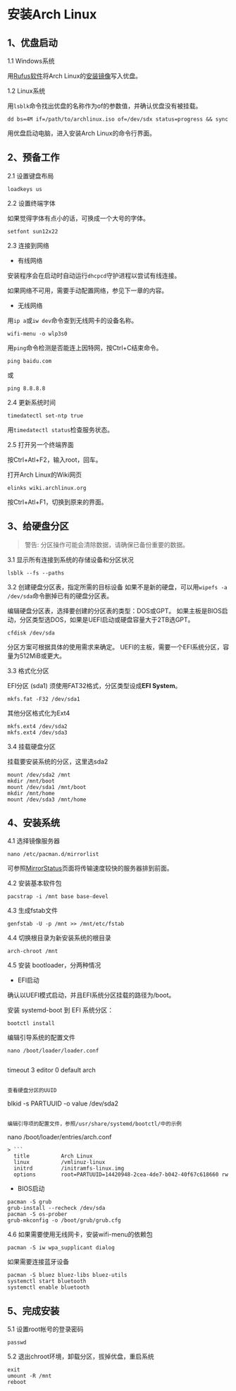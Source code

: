 # 安装Arch Linux

## 1、优盘启动

1.1 Windows系统

用[Rufus软件](https://rufus.akeo.ie/)将Arch Linux的[安装镜像](https://www.archlinux.org/download/)写入优盘。

1.2 Linux系统

用`lsblk`命令找出优盘的名称作为of的参数值，并确认优盘没有被挂载。

```
dd bs=4M if=/path/to/archlinux.iso of=/dev/sdx status=progress && sync
```

用优盘启动电脑，进入安装Arch Linux的命令行界面。

## 2、预备工作

2.1 设置键盘布局
```
loadkeys us
```

2.2 设置终端字体

如果觉得字体有点小的话，可换成一个大号的字体。
```
setfont sun12x22
```

2.3 连接到网络

- 有线网络

安装程序会在启动时自动运行`dhcpcd`守护进程以尝试有线连接。

如果网络不可用，需要手动配置网络，参见下一章的内容。

- 无线网络

用`ip a`或`iw dev`命令查到无线网卡的设备名称。
```
wifi-menu -o wlp3s0
```

用`ping`命令检测是否能连上因特网，按Ctrl+C结束命令。
```
ping baidu.com
```
或
```
ping 8.8.8.8
```

2.4 更新系统时间
```
timedatectl set-ntp true
```
用`timedatectl status`检查服务状态。

2.5 打开另一个终端界面

按Ctrl+Atl+F2，输入root，回车。

打开Arch Linux的Wiki网页
```
elinks wiki.archlinux.org
```

按Ctrl+Atl+F1，切换到原来的界面。

## 3、给硬盘分区

> 警告: 分区操作可能会清除数据，请确保已备份重要的数据。

3.1 显示所有连接到系统的存储设备和分区状况
```
lsblk --fs --paths
```

3.2 创建硬盘分区表，指定所需的目标设备
如果不是新的硬盘，可以用`wipefs -a /dev/sda`命令删掉已有的硬盘分区表。

编辑硬盘分区表，选择要创建的分区表的类型：DOS或GPT。
如果主板是BIOS启动，分区类型选DOS，如果是UEFI启动或硬盘容量大于2TB选GPT。
```
cfdisk /dev/sda
```

分区方案可根据具体的使用需求来确定。
UEFI的主板，需要一个EFI系统分区，容量为512MiB或更大。

3.3 格式化分区

EFI分区 (sda1) 须使用FAT32格式，分区类型设成**EFI System**。
```
mkfs.fat -F32 /dev/sda1
```

其他分区格式化为Ext4
```
mkfs.ext4 /dev/sda2
mkfs.ext4 /dev/sda3
```

3.4 挂载硬盘分区

挂载要安装系统的分区，这里选sda2
```
mount /dev/sda2 /mnt
mkdir /mnt/boot
mount /dev/sda1 /mnt/boot
mkdir /mnt/home
mount /dev/sda3 /mnt/home
```

## 4、安装系统

4.1 选择镜像服务器

```
nano /etc/pacman.d/mirrorlist
```
可参照[MirrorStatus](https://www.archlinux.org/mirrors/status/#successful)页面将传输速度较快的服务器排到前面。

4.2 安装基本软件包
```
pacstrap -i /mnt base base-devel
```

4.3 生成fstab文件
```
genfstab -U -p /mnt >> /mnt/etc/fstab
```

4.4 切换根目录为新安装系统的根目录
```
arch-chroot /mnt
```

4.5 安装 bootloader，分两种情况

- EFI启动

确认以UEFI模式启动，并且EFI系统分区挂载的路径为/boot。

安装 systemd-boot 到 EFI 系统分区：
```
bootctl install
```

编辑引导系统的配置文件
```
nano /boot/loader/loader.conf
```
> ```
  timeout  3
  editor   0
  default  arch
  ```

查看硬盘分区的UUID
```
blkid -s PARTUUID -o value /dev/sda2
```

编辑引导项的配置文件，参照/usr/share/systemd/bootctl/中的示例
```
nano /boot/loader/entries/arch.conf
```
> ```
  title          Arch Linux
  linux          /vmlinuz-linux
  initrd         /initramfs-linux.img
  options        root=PARTUUID=14420948-2cea-4de7-b042-40f67c618660 rw
  ```

- BIOS启动

```
pacman -S grub
grub-install --recheck /dev/sda
pacman -S os-prober
grub-mkconfig -o /boot/grub/grub.cfg
```

4.6 如果需要使用无线网卡，安装wifi-menu的依赖包
```
pacman -S iw wpa_supplicant dialog
```

如果需要连接蓝牙设备
```
pacman -S bluez bluez-libs bluez-utils
systemctl start bluetooth
systemctl enable bluetooth
```

## 5、完成安装

5.1 设置root帐号的登录密码
```
passwd
```

5.2 退出chroot环境，卸载分区，拔掉优盘，重启系统
```
exit
umount -R /mnt
reboot
```
